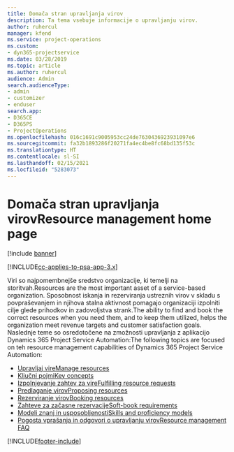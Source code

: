 ```yaml
---
title: Domača stran upravljanja virov
description: Ta tema vsebuje informacije o upravljanju virov.
author: ruhercul
manager: kfend
ms.service: project-operations
ms.custom:
- dyn365-projectservice
ms.date: 03/28/2019
ms.topic: article
ms.author: ruhercul
audience: Admin
search.audienceType:
- admin
- customizer
- enduser
search.app:
- D365CE
- D365PS
- ProjectOperations
ms.openlocfilehash: 016c1691c9005953cc24de7630436923931097e6
ms.sourcegitcommit: fa32b1893286f20271fa4ec4be8fc68bd135f53c
ms.translationtype: HT
ms.contentlocale: sl-SI
ms.lasthandoff: 02/15/2021
ms.locfileid: "5283073"
---
```

# <a name="resource-management-home-page"></a><span data-ttu-id="ba896-103">Domača stran upravljanja virov</span><span class="sxs-lookup"><span data-stu-id="ba896-103">Resource management home page</span></span>

[!include [banner](../includes/psa-now-project-operations.md)]

[!INCLUDE[cc-applies-to-psa-app-3.x](../includes/cc-applies-to-psa-app-3x.md)]

<span data-ttu-id="ba896-104">Viri so najpomembnejše sredstvo organizacije, ki temelji na storitvah.</span><span class="sxs-lookup"><span data-stu-id="ba896-104">Resources are the most important asset of a service-based organization.</span></span> <span data-ttu-id="ba896-105">Sposobnost iskanja in rezerviranja ustreznih virov v skladu s povpraševanjem in njihova stalna aktivnost pomagajo organizaciji izpolniti cilje glede prihodkov in zadovoljstva strank.</span><span class="sxs-lookup"><span data-stu-id="ba896-105">The ability to find and book the correct resources when you need them, and to keep them utilized, helps the organization meet revenue targets and customer satisfaction goals.</span></span> <span data-ttu-id="ba896-106">Naslednje teme so osredotočene na zmožnosti upravljanja z aplikacijo Dynamics 365 Project Service Automation:</span><span class="sxs-lookup"><span data-stu-id="ba896-106">The following topics are focused on teh resource management capabilities of Dynamics 365 Project Service Automation:</span></span>

- [<span data-ttu-id="ba896-107">Upravljaj vire</span><span class="sxs-lookup"><span data-stu-id="ba896-107">Manage resources</span></span>](manage-resources.md)
- [<span data-ttu-id="ba896-108">Ključni pojmi</span><span class="sxs-lookup"><span data-stu-id="ba896-108">Key concepts</span></span>](reports-key-concepts.md)
- [<span data-ttu-id="ba896-109">Izpolnjevanje zahtev za vire</span><span class="sxs-lookup"><span data-stu-id="ba896-109">Fulfilling resource requests</span></span>](resource-management-fulfill-requests.md)
- [<span data-ttu-id="ba896-110">Predlaganje virov</span><span class="sxs-lookup"><span data-stu-id="ba896-110">Proposing resources</span></span>](resource-management-propose-resources.md)
- [<span data-ttu-id="ba896-111">Rezerviranje virov</span><span class="sxs-lookup"><span data-stu-id="ba896-111">Booking resources</span></span>](resource-management-book-resources-scheduleboard.md)
- [<span data-ttu-id="ba896-112">Zahteve za začasne rezervacije</span><span class="sxs-lookup"><span data-stu-id="ba896-112">Soft-book requirements</span></span>](resource-management-softbook-requirements.md)
- [<span data-ttu-id="ba896-113">Modeli znanj in usposobljenosti</span><span class="sxs-lookup"><span data-stu-id="ba896-113">Skills and proficiency models</span></span>](resource-management-skills-proficiency.md)
- [<span data-ttu-id="ba896-114">Pogosta vprašanja in odgovori o upravljanju virov</span><span class="sxs-lookup"><span data-stu-id="ba896-114">Resource management FAQ</span></span>](resource-management-faq.md)


[!INCLUDE[footer-include](../includes/footer-banner.md)]